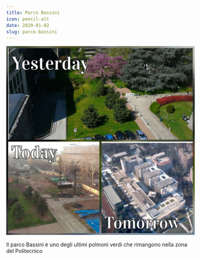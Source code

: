 ```yaml
---
title: Parco Bassini
icon: pencil-alt
date: 2020-01-02
slug: parco-bassini
---
```


![Passato, presente e futuro del Parco Bassini](./images/past-present-future-parco-bassini.jpg)

Il parco Bassini è uno degli ultimi polmoni verdi che rimangono nella zona del Politecnico
